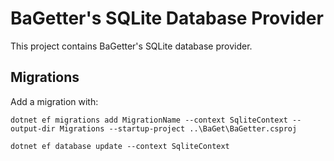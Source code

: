 # BaGetter's SQLite Database Provider

This project contains BaGetter's SQLite database provider.

## Migrations

Add a migration with:

```
dotnet ef migrations add MigrationName --context SqliteContext --output-dir Migrations --startup-project ..\BaGet\BaGetter.csproj

dotnet ef database update --context SqliteContext
```
